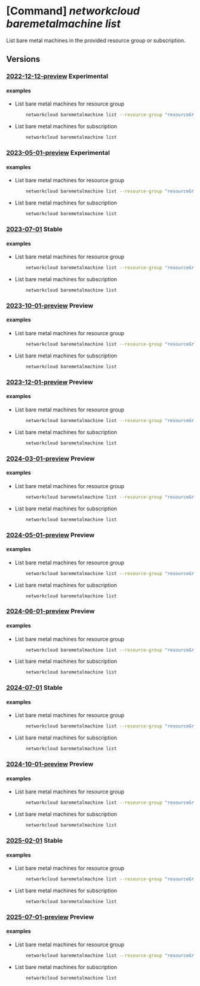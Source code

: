 # [Command] _networkcloud baremetalmachine list_

List bare metal machines in the provided resource group or subscription.

## Versions

### [2022-12-12-preview](/Resources/mgmt-plane/L3N1YnNjcmlwdGlvbnMve30vcHJvdmlkZXJzL21pY3Jvc29mdC5uZXR3b3JrY2xvdWQvYmFyZW1ldGFsbWFjaGluZXM=/2022-12-12-preview.xml) **Experimental**

<!-- mgmt-plane /subscriptions/{}/providers/microsoft.networkcloud/baremetalmachines 2022-12-12-preview -->
<!-- mgmt-plane /subscriptions/{}/resourcegroups/{}/providers/microsoft.networkcloud/baremetalmachines 2022-12-12-preview -->

#### examples

- List bare metal machines for resource group
    ```bash
        networkcloud baremetalmachine list --resource-group "resourceGroupName"
    ```

- List bare metal machines for subscription
    ```bash
        networkcloud baremetalmachine list
    ```

### [2023-05-01-preview](/Resources/mgmt-plane/L3N1YnNjcmlwdGlvbnMve30vcHJvdmlkZXJzL21pY3Jvc29mdC5uZXR3b3JrY2xvdWQvYmFyZW1ldGFsbWFjaGluZXM=/2023-05-01-preview.xml) **Experimental**

<!-- mgmt-plane /subscriptions/{}/providers/microsoft.networkcloud/baremetalmachines 2023-05-01-preview -->
<!-- mgmt-plane /subscriptions/{}/resourcegroups/{}/providers/microsoft.networkcloud/baremetalmachines 2023-05-01-preview -->

#### examples

- List bare metal machines for resource group
    ```bash
        networkcloud baremetalmachine list --resource-group "resourceGroupName"
    ```

- List bare metal machines for subscription
    ```bash
        networkcloud baremetalmachine list
    ```

### [2023-07-01](/Resources/mgmt-plane/L3N1YnNjcmlwdGlvbnMve30vcHJvdmlkZXJzL21pY3Jvc29mdC5uZXR3b3JrY2xvdWQvYmFyZW1ldGFsbWFjaGluZXM=/2023-07-01.xml) **Stable**

<!-- mgmt-plane /subscriptions/{}/providers/microsoft.networkcloud/baremetalmachines 2023-07-01 -->
<!-- mgmt-plane /subscriptions/{}/resourcegroups/{}/providers/microsoft.networkcloud/baremetalmachines 2023-07-01 -->

#### examples

- List bare metal machines for resource group
    ```bash
        networkcloud baremetalmachine list --resource-group "resourceGroupName"
    ```

- List bare metal machines for subscription
    ```bash
        networkcloud baremetalmachine list
    ```

### [2023-10-01-preview](/Resources/mgmt-plane/L3N1YnNjcmlwdGlvbnMve30vcHJvdmlkZXJzL21pY3Jvc29mdC5uZXR3b3JrY2xvdWQvYmFyZW1ldGFsbWFjaGluZXM=/2023-10-01-preview.xml) **Preview**

<!-- mgmt-plane /subscriptions/{}/providers/microsoft.networkcloud/baremetalmachines 2023-10-01-preview -->
<!-- mgmt-plane /subscriptions/{}/resourcegroups/{}/providers/microsoft.networkcloud/baremetalmachines 2023-10-01-preview -->

#### examples

- List bare metal machines for resource group
    ```bash
        networkcloud baremetalmachine list --resource-group "resourceGroupName"
    ```

- List bare metal machines for subscription
    ```bash
        networkcloud baremetalmachine list
    ```

### [2023-12-01-preview](/Resources/mgmt-plane/L3N1YnNjcmlwdGlvbnMve30vcHJvdmlkZXJzL21pY3Jvc29mdC5uZXR3b3JrY2xvdWQvYmFyZW1ldGFsbWFjaGluZXM=/2023-12-01-preview.xml) **Preview**

<!-- mgmt-plane /subscriptions/{}/providers/microsoft.networkcloud/baremetalmachines 2023-12-01-preview -->
<!-- mgmt-plane /subscriptions/{}/resourcegroups/{}/providers/microsoft.networkcloud/baremetalmachines 2023-12-01-preview -->

#### examples

- List bare metal machines for resource group
    ```bash
        networkcloud baremetalmachine list --resource-group "resourceGroupName"
    ```

- List bare metal machines for subscription
    ```bash
        networkcloud baremetalmachine list
    ```

### [2024-03-01-preview](/Resources/mgmt-plane/L3N1YnNjcmlwdGlvbnMve30vcHJvdmlkZXJzL21pY3Jvc29mdC5uZXR3b3JrY2xvdWQvYmFyZW1ldGFsbWFjaGluZXM=/2024-03-01-preview.xml) **Preview**

<!-- mgmt-plane /subscriptions/{}/providers/microsoft.networkcloud/baremetalmachines 2024-03-01-preview -->
<!-- mgmt-plane /subscriptions/{}/resourcegroups/{}/providers/microsoft.networkcloud/baremetalmachines 2024-03-01-preview -->

#### examples

- List bare metal machines for resource group
    ```bash
        networkcloud baremetalmachine list --resource-group "resourceGroupName"
    ```

- List bare metal machines for subscription
    ```bash
        networkcloud baremetalmachine list
    ```

### [2024-05-01-preview](/Resources/mgmt-plane/L3N1YnNjcmlwdGlvbnMve30vcHJvdmlkZXJzL21pY3Jvc29mdC5uZXR3b3JrY2xvdWQvYmFyZW1ldGFsbWFjaGluZXM=/2024-05-01-preview.xml) **Preview**

<!-- mgmt-plane /subscriptions/{}/providers/microsoft.networkcloud/baremetalmachines 2024-05-01-preview -->
<!-- mgmt-plane /subscriptions/{}/resourcegroups/{}/providers/microsoft.networkcloud/baremetalmachines 2024-05-01-preview -->

#### examples

- List bare metal machines for resource group
    ```bash
        networkcloud baremetalmachine list --resource-group "resourceGroupName"
    ```

- List bare metal machines for subscription
    ```bash
        networkcloud baremetalmachine list
    ```

### [2024-06-01-preview](/Resources/mgmt-plane/L3N1YnNjcmlwdGlvbnMve30vcHJvdmlkZXJzL21pY3Jvc29mdC5uZXR3b3JrY2xvdWQvYmFyZW1ldGFsbWFjaGluZXM=/2024-06-01-preview.xml) **Preview**

<!-- mgmt-plane /subscriptions/{}/providers/microsoft.networkcloud/baremetalmachines 2024-06-01-preview -->
<!-- mgmt-plane /subscriptions/{}/resourcegroups/{}/providers/microsoft.networkcloud/baremetalmachines 2024-06-01-preview -->

#### examples

- List bare metal machines for resource group
    ```bash
        networkcloud baremetalmachine list --resource-group "resourceGroupName"
    ```

- List bare metal machines for subscription
    ```bash
        networkcloud baremetalmachine list
    ```

### [2024-07-01](/Resources/mgmt-plane/L3N1YnNjcmlwdGlvbnMve30vcHJvdmlkZXJzL21pY3Jvc29mdC5uZXR3b3JrY2xvdWQvYmFyZW1ldGFsbWFjaGluZXM=/2024-07-01.xml) **Stable**

<!-- mgmt-plane /subscriptions/{}/providers/microsoft.networkcloud/baremetalmachines 2024-07-01 -->
<!-- mgmt-plane /subscriptions/{}/resourcegroups/{}/providers/microsoft.networkcloud/baremetalmachines 2024-07-01 -->

#### examples

- List bare metal machines for resource group
    ```bash
        networkcloud baremetalmachine list --resource-group "resourceGroupName"
    ```

- List bare metal machines for subscription
    ```bash
        networkcloud baremetalmachine list
    ```

### [2024-10-01-preview](/Resources/mgmt-plane/L3N1YnNjcmlwdGlvbnMve30vcHJvdmlkZXJzL21pY3Jvc29mdC5uZXR3b3JrY2xvdWQvYmFyZW1ldGFsbWFjaGluZXM=/2024-10-01-preview.xml) **Preview**

<!-- mgmt-plane /subscriptions/{}/providers/microsoft.networkcloud/baremetalmachines 2024-10-01-preview -->
<!-- mgmt-plane /subscriptions/{}/resourcegroups/{}/providers/microsoft.networkcloud/baremetalmachines 2024-10-01-preview -->

#### examples

- List bare metal machines for resource group
    ```bash
        networkcloud baremetalmachine list --resource-group "resourceGroupName"
    ```

- List bare metal machines for subscription
    ```bash
        networkcloud baremetalmachine list
    ```

### [2025-02-01](/Resources/mgmt-plane/L3N1YnNjcmlwdGlvbnMve30vcHJvdmlkZXJzL21pY3Jvc29mdC5uZXR3b3JrY2xvdWQvYmFyZW1ldGFsbWFjaGluZXM=/2025-02-01.xml) **Stable**

<!-- mgmt-plane /subscriptions/{}/providers/microsoft.networkcloud/baremetalmachines 2025-02-01 -->
<!-- mgmt-plane /subscriptions/{}/resourcegroups/{}/providers/microsoft.networkcloud/baremetalmachines 2025-02-01 -->

#### examples

- List bare metal machines for resource group
    ```bash
        networkcloud baremetalmachine list --resource-group "resourceGroupName"
    ```

- List bare metal machines for subscription
    ```bash
        networkcloud baremetalmachine list
    ```

### [2025-07-01-preview](/Resources/mgmt-plane/L3N1YnNjcmlwdGlvbnMve30vcHJvdmlkZXJzL21pY3Jvc29mdC5uZXR3b3JrY2xvdWQvYmFyZW1ldGFsbWFjaGluZXM=/2025-07-01-preview.xml) **Preview**

<!-- mgmt-plane /subscriptions/{}/providers/microsoft.networkcloud/baremetalmachines 2025-07-01-preview -->
<!-- mgmt-plane /subscriptions/{}/resourcegroups/{}/providers/microsoft.networkcloud/baremetalmachines 2025-07-01-preview -->

#### examples

- List bare metal machines for resource group
    ```bash
        networkcloud baremetalmachine list --resource-group "resourceGroupName"
    ```

- List bare metal machines for subscription
    ```bash
        networkcloud baremetalmachine list
    ```
